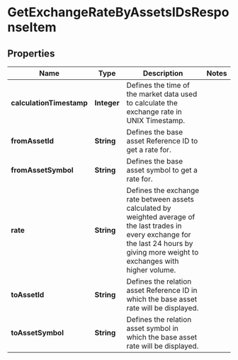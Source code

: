 

# GetExchangeRateByAssetsIDsResponseItem


## Properties

Name | Type | Description | Notes
------------ | ------------- | ------------- | -------------
**calculationTimestamp** | **Integer** | Defines the time of the market data used to calculate the exchange rate in UNIX Timestamp. | 
**fromAssetId** | **String** | Defines the base asset Reference ID to get a rate for. | 
**fromAssetSymbol** | **String** | Defines the base asset symbol to get a rate for. | 
**rate** | **String** | Defines the exchange rate between assets calculated by weighted average of the last trades in every exchange for the last 24 hours by giving more weight to exchanges with higher volume. | 
**toAssetId** | **String** | Defines the relation asset Reference ID in which the base asset rate will be displayed. | 
**toAssetSymbol** | **String** | Defines the relation asset symbol in which the base asset rate will be displayed. | 



